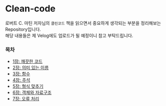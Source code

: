 # Clean-code

로버트 C. 마틴 저자님의 `클린코드` 책을 읽으면서 중요하게 생각되는 부분을 정리해보는 Repository입니다.<br/>
해당 내용들은 제 Velog에도 업로드가 될 예정이니 참고 부탁드립니다.

### 목차

- [1장: 깨끗한 코드](https://github.com/iamkanguk97/Clean-code/blob/main/1%EC%9E%A5.%20%EA%B9%A8%EB%81%97%ED%95%9C%20%EC%BD%94%EB%93%9C.md)
- [2장: 의미 있는 이름](https://github.com/iamkanguk97/Clean-code/blob/main/2%EC%9E%A5-%EC%9D%98%EB%AF%B8%EC%9E%88%EB%8A%94%20%EC%9D%B4%EB%A6%84.md)
- [3장: 함수](https://github.com/iamkanguk97/Clean-code/blob/main/3%EC%9E%A5-%ED%95%A8%EC%88%98.md)
- [4장: 주석](https://github.com/iamkanguk97/Clean-code/blob/main/4%EC%9E%A5-%EC%A3%BC%EC%84%9D.md)
- [5장: 형식 맞추기](https://github.com/iamkanguk97/Clean-code/blob/main/5%EC%9E%A5-%ED%98%95%EC%8B%9D%20%EB%A7%9E%EC%B6%94%EA%B8%B0.md)
- [6장: 객체와 자료구조](https://github.com/iamkanguk97/Clean-code/blob/main/6%EC%9E%A5-%EA%B0%9D%EC%B2%B4%EC%99%80%20%EC%9E%90%EB%A3%8C%20%EA%B5%AC%EC%A1%B0.md)
- [7장: 오류 처리](https://github.com/iamkanguk97/Clean-code/blob/main/7%EC%9E%A5-%EC%98%A4%EB%A5%98%20%EC%B2%98%EB%A6%AC.md)
